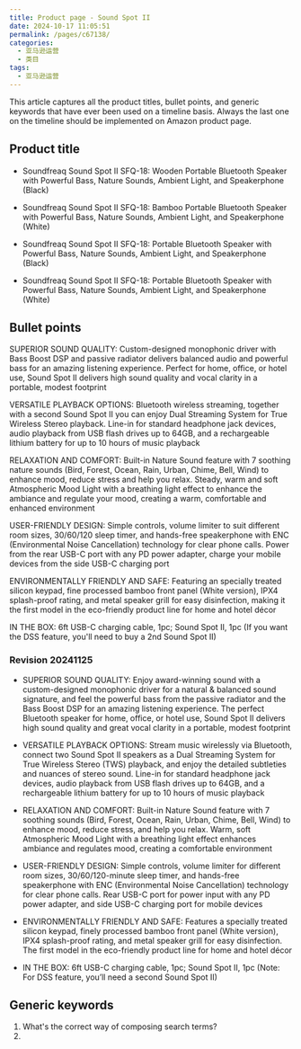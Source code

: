 ```yaml
---
title: Product page - Sound Spot II
date: 2024-10-17 11:05:51
permalink: /pages/c67138/
categories: 
  - 亚马逊运营
  - 类目
tags: 
  - 亚马逊运营
---
```


This article captures all the product titles, bullet points, and generic keywords that have ever been used on a timeline basis. Always the last one on the timeline should be implemented on Amazon product page.

## Product title

- Soundfreaq Sound Spot II SFQ-18: Wooden Portable Bluetooth Speaker with Powerful Bass, Nature Sounds, Ambient Light, and Speakerphone (Black)
- Soundfreaq Sound Spot II SFQ-18: Bamboo Portable Bluetooth Speaker with Powerful Bass, Nature Sounds, Ambient Light, and Speakerphone (White)

- Soundfreaq Sound Spot II SFQ-18: Portable Bluetooth Speaker with Powerful Bass, Nature Sounds, Ambient Light, and Speakerphone (Black)
- Soundfreaq Sound Spot II SFQ-18: Portable Bluetooth Speaker with Powerful Bass, Nature Sounds, Ambient Light, and Speakerphone (White)

## Bullet points

SUPERIOR SOUND QUALITY: Custom-designed monophonic driver with Bass Boost DSP and passive radiator delivers balanced audio and powerful bass for an amazing listening experience. Perfect for home, office, or hotel use, Sound Spot II delivers high sound quality and vocal clarity in a portable, modest footprint

VERSATILE PLAYBACK OPTIONS: Bluetooth wireless streaming, together with a second Sound Spot II you can enjoy Dual Streaming System for True Wireless Stereo playback. Line-in for standard headphone jack devices, audio playback from USB flash drives up to 64GB, and a rechargeable lithium battery for up to 10 hours of music playback

RELAXATION AND COMFORT: Built-in Nature Sound feature with 7 soothing nature sounds (Bird, Forest, Ocean, Rain, Urban, Chime, Bell, Wind) to enhance mood, reduce stress and help you relax. Steady, warm and soft Atmospheric Mood Light with a breathing light effect to enhance the ambiance and regulate your mood, creating a warm, comfortable and enhanced environment

USER-FRIENDLY DESIGN: Simple controls, volume limiter to suit different room sizes, 30/60/120 sleep timer, and hands-free speakerphone with ENC (Environmental Noise Cancellation) technology for clear phone calls. Power from the rear USB-C port with any PD power adapter, charge your mobile devices from the side USB-C charging port

ENVIRONMENTALLY FRIENDLY AND SAFE: Featuring an specially treated silicon keypad, fine processed bamboo front panel (White version), IPX4 splash-proof rating, and metal speaker grill for easy disinfection, making it the first model in the eco-friendly product line for home and hotel décor

IN THE BOX: 6ft USB-C charging cable, 1pc; Sound Spot II, 1pc (If you want the DSS feature, you'll need to buy a 2nd Sound Spot II)

### Revision 20241125

- SUPERIOR SOUND QUALITY: Enjoy award-winning sound with a custom-designed monophonic driver for a natural & balanced sound signature, and feel the powerful bass from the passive radiator and the Bass Boost DSP for an amazing listening experience. The perfect Bluetooth speaker for home, office, or hotel use, Sound Spot II delivers high sound quality and great vocal clarity in a portable, modest footprint

- VERSATILE PLAYBACK OPTIONS: Stream music wirelessly via Bluetooth, connect two Sound Spot II speakers as a Dual Streaming System for True Wireless Stereo (TWS) playback, and enjoy the detailed subtleties and nuances of stereo sound. Line-in for standard headphone jack devices, audio playback from USB flash drives up to 64GB, and a rechargeable lithium battery for up to 10 hours of music playback

- RELAXATION AND COMFORT: Built-in Nature Sound feature with 7 soothing sounds (Bird, Forest, Ocean, Rain, Urban, Chime, Bell, Wind) to enhance mood, reduce stress, and help you relax. Warm, soft Atmospheric Mood Light with a breathing light effect enhances ambiance and regulates mood, creating a comfortable environment

- USER-FRIENDLY DESIGN: Simple controls, volume limiter for different room sizes, 30/60/120-minute sleep timer, and hands-free speakerphone with ENC (Environmental Noise Cancellation) technology for clear phone calls. Rear USB-C port for power input with any PD power adapter, and side USB-C charging port for mobile devices

- ENVIRONMENTALLY FRIENDLY AND SAFE: Features a specially treated silicon keypad, finely processed bamboo front panel (White version), IPX4 splash-proof rating, and metal speaker grill for easy disinfection. The first model in the eco-friendly product line for home and hotel décor

- IN THE BOX: 6ft USB-C charging cable, 1pc; Sound Spot II, 1pc (Note: For DSS feature, you’ll need a second Sound Spot II)

## Generic keywords

1. What's the correct way of composing search terms?
2.
